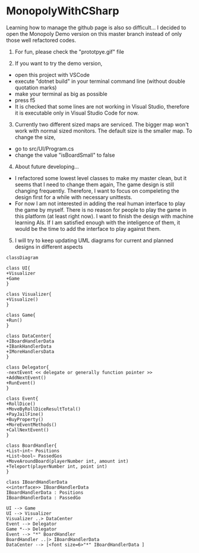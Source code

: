 # MonopolyWithCSharp

Learning how to manage the github page is also so difficult...
I decided to open the Monopoly Demo version on this master branch instead of only those well refactored codes.


1. For fun, please check the "prototpye.gif" file

2. If you want to try the demo version,
  - open this project with VSCode
  - execute "dotnet build" in your terminal command line (without double quotation marks)
  - make your terminal as big as possible
  - press f5
  - It is checked that some lines are not working in Visual Studio, therefore it is executable only in Visual Studio Code for now.

3. Currently two different sized maps are serviced. The bigger map won't work with normal sized monitors.
   The default size is the smaller map. To change the size,
  - go to src/UI/Program.cs
  - change the value "isBoardSmall" to false
  
4. About future developing...
  - I refactored some lowest level classes to make my master clean, but it seems that I need to change them again,
    The game design is still changing frequently. Therefore, I want to focus on compeleting the design first for a while with necessary unittests.
  - For now I am not interested in adding the real human interface to play the game by myself.
    There is no reason for people to play the game in this platform (at least right now).
    I want to finish the design with machine learning AIs.
    If I am satisfied enough with the inteligence of them, it would be the time to add the interface to play against them.
    
 5. I will try to keep updating UML diagrams for current and planned designs in different aspects

```mermaid
classDiagram

class UI{
+Visualizer
+Game
}

class Visualizer{
+Visualize()
}

class Game{
+Run()
}

class DataCenter{
+IBoardHandlerData
+IBankHandlerData
+IMoreHandlersData
}

class Delegator{
-nextEvent << delegate or generally function pointer >>
+AddNextEvent()
+RunEvent()
}

class Event{
+RollDice()
+MoveByRollDiceResultTotal()
+PayJailFine()
+BuyProperty()
+MoreEventMethods()
+CallNextEvent()
}

class BoardHandler{
+List~int~ Positions 
+List~bool~ PassedGos 
+MoveAroundBoard(playerNumber int, amount int)
+Teleport(playerNumber int, point int)
}

class IBoardHandlerData
<<interface>> IBoardHandlerData
IBoardHandlerData : Positions
IBoardHandlerData : PassedGo

UI --> Game
UI --> Visualizer
Visualizer ..> DataCenter
Event --> Delegator
Game *--> Delegator
Event --> "*" BoardHandler
BoardHandler ..|> IBoardHandlerData
DataCenter --> [<font size=6>"*" IBoardHandlerData ] 

```
